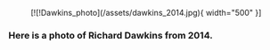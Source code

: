 <figure markdown>
 [![!Dawkins_photo](/assets/dawkins_2014.jpg){ width="500" }]
</figure>

### Here is a photo of Richard Dawkins from 2014.
